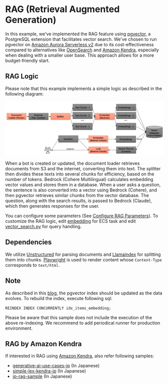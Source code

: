 # RAG (Retrieval Augmented Generation)

In this example, we've implemented the RAG feature using [pgvector](https://github.com/pgvector/pgvector), a PostgreSQL extension that facilitates vector search. We've chosen to run pgvector on [Amazon Aurora Serverless v2](https://aws.amazon.com/rds/aurora/serverless/) due to its cost-effectiveness compared to alternatives like [OpenSearch](https://opensearch.org/) and [Amazon Kendra](https://aws.amazon.com/kendra/), especially when dealing with a smaller user base. This approach allows for a more budget-friendly start.

## RAG Logic

Please note that this example implements a simple logic as described in the following diagram:

![](./imgs/rag.png)

When a bot is created or updated, the document loader retrieves documents from S3 and the internet, converting them into text. The splitter then divides these texts into several chunks for efficiency, based on the number of tokens. Bedrock (Cohere Multilingual) calculates embedding vector values and stores them in a database. When a user asks a question, the sentence is also converted into a vector using Bedrock (Cohere), and then pgvector retrieves similar chunks from the vector database. The question, along with the search results, is passed to Bedrock (Claude), which then generates responses for the user.

You can configure some parameters (See [Configure RAG Parameters](./CONFIGURE_KNOWLEDGE.md)). To customize the RAG logic, edit [embedding](../backend/embedding/) for ECS task and edit [vector_search.py](../backend/app/vector_search.py) for query handling.

## Dependencies

We utilize [Unstructured](https://github.com/Unstructured-IO) for parsing documents and [Llamaindex](https://www.llamaindex.ai/) for splitting them into chunks. [Playwright](https://playwright.dev/) is used to render content whose `Content-Type` corresponds to `text/html`.

## Note

As described in this [blog](https://www.timescale.com/blog/nearest-neighbor-indexes-what-are-ivfflat-indexes-in-pgvector-and-how-do-they-work/), the pgvector index should be updated as the data evolves. To rebuild the index, execute following sql:

```
REINDEX INDEX CONCURRENTLY idx_items_embedding;
```

Please be aware that this sample does not include the execution of the above re-indexing. We recommend to add periodical runner for production environment.

## RAG by Amazon Kendra

If interested in RAG using [Amazon Kendra](https://aws.amazon.com/kendra/), also refer following samples:

- [generative-ai-use-cases-jp](https://github.com/aws-samples/generative-ai-use-cases-jp) (In Japanese)
- [simple-lex-kendra-jp](https://github.com/aws-samples/simple-lex-kendra-jp) (In Japanese)
- [jp-rag-sample](https://github.com/aws-samples/jp-rag-sample) (In Japanese)
